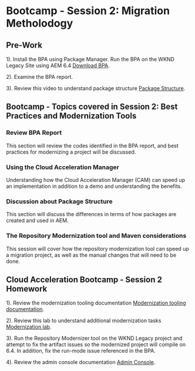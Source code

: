 # Bootcamp - Session 2: Migration Metholodogy

## Pre-Work

1). Install the BPA using Package Manager. Run the BPA on the WKND Legacy Site using AEM 6.4 [Download BPA](https://experience.adobe.com/#/downloads/content/software-distribution/en/aemcloud.html). 

2). Examine the BPA report.

3). Review this video to understand package structure  [Package Structure](https://experienceleague.adobe.com/docs/experience-manager-learn/cloud-service/developing/basics/repository-structure-package.html?lang=en#developing). 

## Bootcamp - Topics covered in Session 2: Best Practices and Modernization Tools

### Review BPA Report

This section will review the codes identified in the BPA report, and best practices for modernizing a project will be discussed. 

### Using the Cloud Acceleration Manager

Understanding how the Cloud Acceleration Manager (CAM) can speed up an implementation in addition to a demo and understanding the benefits.

### Discussion about Package Structure

This section will discuss the differences in terms of how packages are created and used in AEM. 

### The Repository Modernization tool and Maven considerations 

This session will cover how the repository modernization tool can speed up a migration project, as well as the manual changes that will need to be done. 

##  Cloud Acceleration Bootcamp - Session 2 Homework

1). Review the modernization tooling documentation [Modernization tooling documentation](https://experienceleague.adobe.com/docs/experience-manager-cloud-service/moving/refactoring-tools/aem-modernization-tools.html?lang=en#introduction). 

2). Review this lab to understand additional modernization tasks [Modernization lab](https://expleague.azureedge.net/labs/L761/index.html). 

3). Run the Repository Modernizer tool on the WKND Legacy project and attempt to fix the artifact issues so the modernized project will compile on 6.4. In addition, fix the run-mode issue referenced in the BPA. 

4). Review the admin console documentation  [Admin Console](https://experienceleague.adobe.com/docs/experience-manager-cloud-service/security/ims-support.html?lang=en#aem-configuration). 

